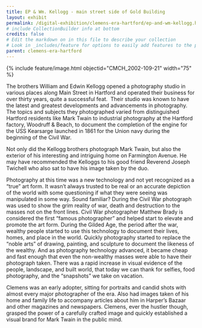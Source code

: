 ```yaml
---
title: EP & Wm. Kellogg - main street side of Gold Building
layout: exhibit
permalink: /digital-exhibition/clemens-era-hartford/ep-and-wm-kellogg.html
# include CollectionBuilder info at bottom
credits: false
# Edit the markdown on in this file to describe your collection
# Look in _includes/feature for options to easily add features to the page
parent: clemens-era-hartford
---
```


{% include feature/image.html objectid="CMCH_2002-109-21" width="75" %}

The brothers William and Edwin Kellogg opened a photography studio in various places along Main Street in Hartford and operated their business for over thirty years, quite a successful feat.  Their studio was known to have the latest and greatest developments and advancements in photography. The topics and subjects they photographed varied from distinguished Hartford residents like Mark Twain to industrial photography at the Hartford factory, Woodruff & Beach, to document the completion of the engine for the USS Kearsarge launched in 1861 for the Union navy during the beginning of the Civil War. 

Not only did the Kellogg brothers photograph Mark Twain, but also the exterior of his interesting and intriguing home on Farmington Avenue. He may have recommended the Kelloggs to his good friend Reverend Joseph Twichell who also sat to have his image taken by the duo. 

Photography at this time was a new technology and not yet recognized as a “true” art form. It wasn’t always trusted to be real or an accurate depiction of the world with some questioning if what they were seeing was manipulated in some way. Sound familiar? During the Civil War photograph was used to show the grim reality of war, death and destruction to the masses not on the front lines. Civil War photographer Matthew Brady is considered the first “famous photographer” and helped start to elevate and promote the art form. During the Gilded Age, the period after the war, wealthy people started to use this technology to document their lives, homes, and place in the world. Quickly photography started to replace the “noble arts” of drawing, painting, and sculpture to document the likeness of the wealthy. And as photography technology advanced, it became cheap and fast enough that even the non-wealthy masses were able to have their photograph taken. There was a rapid increase in visual evidence of the people, landscape, and built world, that today we can thank for selfies, food photography, and the “snapshots” we take on vacation. 

Clemens was an early adopter, sitting for portraits and candid shots with almost every major photographer of the era. Also had images taken of his home and family life to accompany articles about him in Harper’s Bazaar and other magazines and newspapers. Clemens, ever the hustler though, grasped the power of a carefully crafted image and quickly established a visual brand for Mark Twain in the public mind. 